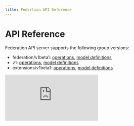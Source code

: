 ```yaml
---
title: Federtion API Reference
---
```


# API Reference

Federation API server supports the following group versions:

* federation/v1beta1: [operations](https://htmlpreview.github.io/?https://github.com/kubernetes/federation/blob/HEAD/docs/api-reference/federation/v1beta1/operations.html), [model definitions](https://htmlpreview.github.io/?https://github.com/kubernetes/federation/blob/HEAD/docs/api-reference/federation/v1beta1/definitions.html)
* v1: [operations](https://htmlpreview.github.io/?https://github.com/kubernetes/federation/blob/HEAD/docs/api-reference/v1/operations.html), [model definitions](https://htmlpreview.github.io/?https://github.com/kubernetes/federation/blob/HEAD/docs/api-reference/v1/definitions.html)
* extensions/v1beta1: [operations](https://htmlpreview.github.io/?https://github.com/kubernetes/federation/blob/HEAD/docs/api-reference/extensions/v1beta1/operations.html), [model definitions](https://htmlpreview.github.io/?https://github.com/kubernetes/federation/blob/HEAD/docs/api-reference/extensions/v1beta1/definitions.html)


<!-- BEGIN MUNGE: GENERATED_ANALYTICS -->
[![Analytics](https://kubernetes-site.appspot.com/UA-36037335-10/GitHub/federation/docs/api-reference/README.md?pixel)]()
<!-- END MUNGE: GENERATED_ANALYTICS -->
